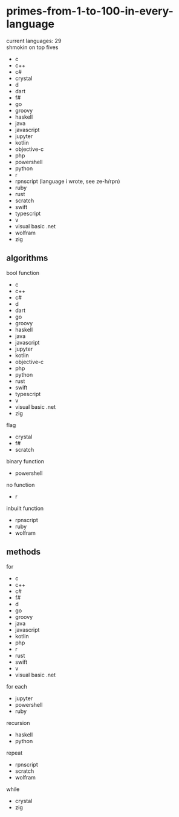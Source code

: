 # primes-from-1-to-100-in-every-language
current languages: 29
<br>shmokin on top fives
- c
- c++
- c#
- crystal
- d
- dart
- f#
- go
- groovy
- haskell
- java
- javascript
- jupyter
- kotlin
- objective-c
- php
- powershell
- python
- r
- rpnscript (language i wrote, see ze-h/rpn)
- ruby
- rust
- scratch
- swift
- typescript
- v
- visual basic .net
- wolfram
- zig

## algorithms
bool function
- c
- c++
- c#
- d
- dart
- go
- groovy
- haskell
- java
- javascript
- jupyter
- kotlin
- objective-c
- php
- python
- rust
- swift
- typescript
- v
- visual basic .net
- zig

flag
- crystal
- f#
- scratch

binary function
- powershell

no function
- r

inbuilt function
- rpnscript
- ruby
- wolfram

## methods
for
- c
- c++
- c#
- f#
- d
- go
- groovy
- java
- javascript
- kotlin
- php
- r
- rust
- swift
- v
- visual basic .net

for each
- jupyter
- powershell
- ruby

recursion
- haskell
- python

repeat
- rpnscript
- scratch
- wolfram

while
- crystal
- zig